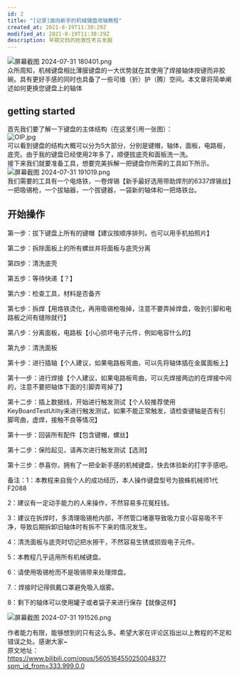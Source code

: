 ```yaml
---
id: 2
title: "[记录]面向新手的机械键盘改轴教程"
created_at: 2021-8-19T11:30:29Z
modified_at: 2021-8-19T11:30:29Z
description: 早期文档的抢救性考古发掘
--- 
```

![屏幕截图 2024-07-31 180401.png](https://blog-oss.allenyou.top/image/66aa1943c6301.png)   
众所周知，机械键盘相比薄膜键盘的一大优势就在其使用了焊接轴体按键而非胶碗。具有更好手感的同时也具备了一些可维（折）护（腾）空间。本文章将简单阐述如何更换您键盘上的轴体     
## getting started      
首先我们要了解一下键盘的主体结构（在这里引用一张图）：     
![OIP.jpg](https://blog-oss.allenyou.top/image/66aa1af86deea.jpg)     
可以看到键盘的结构大概可以分为5大部分，分别是键帽，轴体，面板，电路板，底壳。由于我的键盘已经使用2年多了，顺便拔底壳和面板洗一洗。    
接下来我们就要准备工具，想要完美拆解一把键盘你所需的工具如下所示。      
![屏幕截图 2024-07-31 191019.png](https://blog-oss.allenyou.top/image/66aa1bac2f105.png)     
我们需要的工具有一个电烙铁，一卷焊锡【新手最好选用带助焊剂的6337焊锡丝】一把吸锡枪，一个拔轴器，一个拔键器，一袋新的轴体和一把烙铁台。     
## 开始操作    
第一步：拔下键盘上所有的键帽【建议按顺序排列，也可以用手机拍照片】

第二步：拆除面板上的所有螺丝并将面板与底壳分离

第四步：清洗底壳

第五步：等待快递【？】

第六步：检查工具，材料是否备齐

第七步：拆焊【用烙铁烫化，再用吸锡枪吸掉，注意不要弄掉焊盘，吸到引脚和电路板之间有缝隙就行】

第八步：分离面板，电路板【小心损坏电子元件，例如电容什么的】

第九步：清洗面板

第十步：进行插轴【个人建议，如果电路板弯曲，可以先将轴体插在金属面板上】

第十一步：进行焊接【个人建议，如果电路板弯曲，可以先焊接两边的在焊接中间的，注意不要把轴体下面的引脚弄弯掉了】

第十二步：插上数据线，开始进行触发测试【个人较推荐使用KeyBoardTestUtilty来进行触发测试，如果不能正常触发，请检查键轴是否有引脚弯曲，虚焊，接触不良等情况】

第十一步：回装所有配件【包含键帽，螺丝】

第十二步：保险起见，请再次进行触发测试【选测】

第十三步：恭喜你，拥有了一把全新手感的机械键盘，快去体验新的打字手感吧。

备注：1：本教程来自我个人的成功经历，本人操作键盘型号为狼蛛机械师1代F2088

2：建议有一定动手能力的人来操作，不然容易多花冤枉钱。

3：建议在拆焊时，多清理吸锡枪内部，不然管口堵塞导致吸力变小容易吸不干净，导致后期拆卸旧轴体时有拆不下来的情况发生。

4：清洗面板与底壳时切记把水擦干，不然容易生锈或损毁电子元件。

5：本教程几乎适用所有机械键盘。

6：请使用吸锡枪而不是吸锡带来处理焊盘。

7.：焊接时记得佩戴口罩避免吸入烟雾。   

8：剩下的轴体可以使用罐子或者袋子来进行保存【就像这样】

![屏幕截图 2024-07-31 191526.png](https://blog-oss.allenyou.top/image/66aa1cf19e857.png)     

作者能力有限，能够想到的只有这么多。希望大家在评论区指出以上教程的不足和错误之处。感谢大家~      
原文地址：      
https://www.bilibili.com/opus/560516455025004837?spm_id_from=333.999.0.0